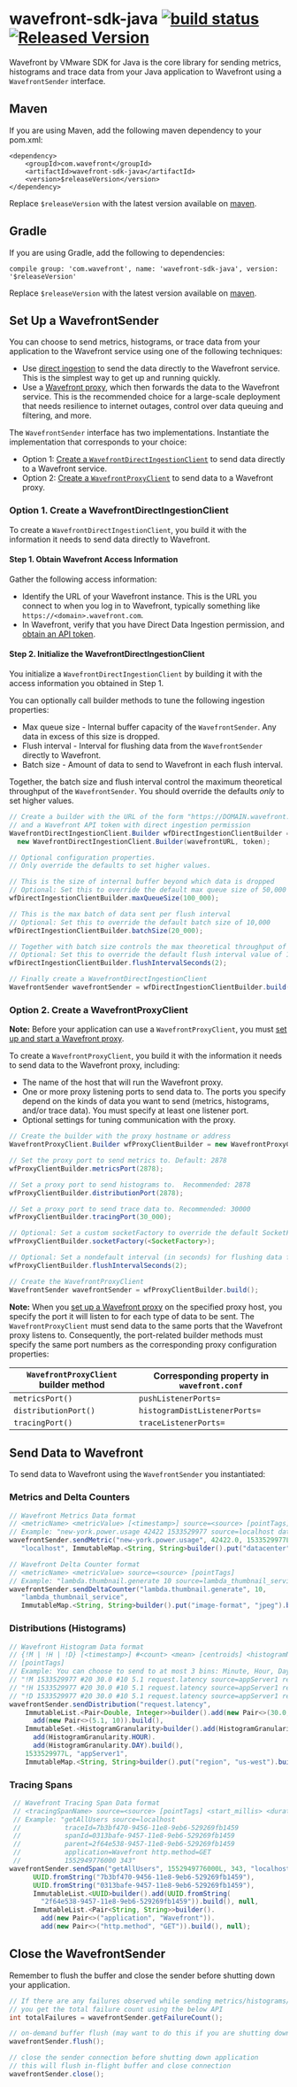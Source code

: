 # wavefront-sdk-java [![build status][ci-img]][ci] [![Released Version][maven-img]][maven]

Wavefront by VMware SDK for Java is the core library for sending metrics, histograms and trace data from your Java application to Wavefront using a `WavefrontSender` interface.

## Maven
If you are using Maven, add the following maven dependency to your pom.xml:
```
<dependency>
    <groupId>com.wavefront</groupId>
    <artifactId>wavefront-sdk-java</artifactId>
    <version>$releaseVersion</version>
</dependency>
```
Replace `$releaseVersion` with the latest version available on [maven].

## Gradle
If you are using Gradle, add the following to dependencies:
```
compile group: 'com.wavefront', name: 'wavefront-sdk-java', version: '$releaseVersion'
```
Replace `$releaseVersion` with the latest version available on [maven].

## Set Up a WavefrontSender
You can choose to send metrics, histograms, or trace data from your application to the Wavefront service using one of the following techniques:
* Use [direct ingestion](https://docs.wavefront.com/direct_ingestion.html) to send the data directly to the Wavefront service. This is the simplest way to get up and running quickly.
* Use a [Wavefront proxy](https://docs.wavefront.com/proxies.html), which then forwards the data to the Wavefront service. This is the recommended choice for a large-scale deployment that needs resilience to internet outages, control over data queuing and filtering, and more.

The `WavefrontSender` interface has two implementations. Instantiate the implementation that corresponds to your choice:
* Option 1: [Create a `WavefrontDirectIngestionClient`](#option-1-create-a-wavefrontdirectingestionclient) to send data directly to a Wavefront service.
* Option 2: [Create a `WavefrontProxyClient`](#option-2-create-a-wavefrontproxyclient) to send data to a Wavefront proxy.

### Option 1. Create a WavefrontDirectIngestionClient
To create a `WavefrontDirectIngestionClient`, you build it with the information it needs to send data directly to Wavefront.

#### Step 1. Obtain Wavefront Access Information
Gather the following access information:

* Identify the URL of your Wavefront instance. This is the URL you connect to when you log in to Wavefront, typically something like `https://<domain>.wavefront.com`.
* In Wavefront, verify that you have Direct Data Ingestion permission, and [obtain an API token](http://docs.wavefront.com/wavefront_api.html#generating-an-api-token).

#### Step 2. Initialize the WavefrontDirectIngestionClient
You initialize a `WavefrontDirectIngestionClient` by building it with the access information you obtained in Step 1.

You can optionally call builder methods to tune the following ingestion properties:

* Max queue size - Internal buffer capacity of the `WavefrontSender`. Any data in excess of this size is dropped.
* Flush interval - Interval for flushing data from the `WavefrontSender` directly to Wavefront.
* Batch size - Amount of data to send to Wavefront in each flush interval.

Together, the batch size and flush interval control the maximum theoretical throughput of the `WavefrontSender`. You should override the defaults _only_ to set higher values.

```java
// Create a builder with the URL of the form "https://DOMAIN.wavefront.com"
// and a Wavefront API token with direct ingestion permission
WavefrontDirectIngestionClient.Builder wfDirectIngestionClientBuilder =
  new WavefrontDirectIngestionClient.Builder(wavefrontURL, token);

// Optional configuration properties.
// Only override the defaults to set higher values.

// This is the size of internal buffer beyond which data is dropped
// Optional: Set this to override the default max queue size of 50,000
wfDirectIngestionClientBuilder.maxQueueSize(100_000);

// This is the max batch of data sent per flush interval
// Optional: Set this to override the default batch size of 10,000
wfDirectIngestionClientBuilder.batchSize(20_000);

// Together with batch size controls the max theoretical throughput of the sender
// Optional: Set this to override the default flush interval value of 1 second
wfDirectIngestionClientBuilder.flushIntervalSeconds(2);

// Finally create a WavefrontDirectIngestionClient
WavefrontSender wavefrontSender = wfDirectIngestionClientBuilder.build();
 ```


### Option 2. Create a WavefrontProxyClient

**Note:** Before your application can use a `WavefrontProxyClient`, you must [set up and start a Wavefront proxy](https://github.com/wavefrontHQ/java/tree/master/proxy#set-up-a-wavefront-proxy).

To create a `WavefrontProxyClient`, you build it with the information it needs to send data to the Wavefront proxy, including:

* The name of the host that will run the Wavefront proxy.
* One or more proxy listening ports to send data to. The ports you specify depend on the kinds of data you want to send (metrics, histograms, and/or trace data). You must specify at least one listener port.
* Optional settings for tuning communication with the proxy.


```java
// Create the builder with the proxy hostname or address
WavefrontProxyClient.Builder wfProxyClientBuilder = new WavefrontProxyClient.Builder(proxyHostName);

// Set the proxy port to send metrics to. Default: 2878
wfProxyClientBuilder.metricsPort(2878);

// Set a proxy port to send histograms to.  Recommended: 2878
wfProxyClientBuilder.distributionPort(2878);

// Set a proxy port to send trace data to. Recommended: 30000
wfProxyClientBuilder.tracingPort(30_000);

// Optional: Set a custom socketFactory to override the default SocketFactory
wfProxyClientBuilder.socketFactory(<SocketFactory>);

// Optional: Set a nondefault interval (in seconds) for flushing data from the sender to the proxy. Default: 5 seconds
wfProxyClientBuilder.flushIntervalSeconds(2);

// Create the WavefrontProxyClient
WavefrontSender wavefrontSender = wfProxyClientBuilder.build();
 ```

 **Note:** When you [set up a Wavefront proxy](https://github.com/wavefrontHQ/java/tree/master/proxy#set-up-a-wavefront-proxy) on the specified proxy host, you specify the port it will listen to for each type of data to be sent. The `WavefrontProxyClient` must send data to the same ports that the Wavefront proxy listens to. Consequently, the port-related builder methods must specify the same port numbers as the corresponding proxy configuration properties:

 | `WavefrontProxyClient` builder method | Corresponding property in `wavefront.conf` |
 | ----- | -------- |
 | `metricsPort()` | `pushListenerPorts=` |
 | `distributionPort()` | `histogramDistListenerPorts=` |
 | `tracingPort()` | `traceListenerPorts=` |

## Send Data to Wavefront

 To send data to Wavefront using the `WavefrontSender` you instantiated:

### Metrics and Delta Counters

 ```java
// Wavefront Metrics Data format
// <metricName> <metricValue> [<timestamp>] source=<source> [pointTags]
// Example: "new-york.power.usage 42422 1533529977 source=localhost datacenter=dc1"
wavefrontSender.sendMetric("new-york.power.usage", 42422.0, 1533529977L,
    "localhost", ImmutableMap.<String, String>builder().put("datacenter", "dc1").build());

// Wavefront Delta Counter format
// <metricName> <metricValue> source=<source> [pointTags]
// Example: "lambda.thumbnail.generate 10 source=lambda_thumbnail_service image-format=jpeg"
wavefrontSender.sendDeltaCounter("lambda.thumbnail.generate", 10,
    "lambda_thumbnail_service",
    ImmutableMap.<String, String>builder().put("image-format", "jpeg").build());
```

### Distributions (Histograms)

```java
// Wavefront Histogram Data format
// {!M | !H | !D} [<timestamp>] #<count> <mean> [centroids] <histogramName> source=<source>
// [pointTags]
// Example: You can choose to send to at most 3 bins: Minute, Hour, Day
// "!M 1533529977 #20 30.0 #10 5.1 request.latency source=appServer1 region=us-west"
// "!H 1533529977 #20 30.0 #10 5.1 request.latency source=appServer1 region=us-west"
// "!D 1533529977 #20 30.0 #10 5.1 request.latency source=appServer1 region=us-west"
wavefrontSender.sendDistribution("request.latency",
    ImmutableList.<Pair<Double, Integer>>builder().add(new Pair<>(30.0, 20)).
      add(new Pair<>(5.1, 10)).build(),
    ImmutableSet.<HistogramGranularity>builder().add(HistogramGranularity.MINUTE).
      add(HistogramGranularity.HOUR).
      add(HistogramGranularity.DAY).build(),
    1533529977L, "appServer1",
    ImmutableMap.<String, String>builder().put("region", "us-west").build());
```

### Tracing Spans

```java
 // Wavefront Tracing Span Data format
 // <tracingSpanName> source=<source> [pointTags] <start_millis> <duration_milliseconds>
 // Example: "getAllUsers source=localhost
 //           traceId=7b3bf470-9456-11e8-9eb6-529269fb1459
 //           spanId=0313bafe-9457-11e8-9eb6-529269fb1459
 //           parent=2f64e538-9457-11e8-9eb6-529269fb1459
 //           application=Wavefront http.method=GET
 //           1552949776000 343"
wavefrontSender.sendSpan("getAllUsers", 1552949776000L, 343, "localhost",
      UUID.fromString("7b3bf470-9456-11e8-9eb6-529269fb1459"),
      UUID.fromString("0313bafe-9457-11e8-9eb6-529269fb1459"),
      ImmutableList.<UUID>builder().add(UUID.fromString(
        "2f64e538-9457-11e8-9eb6-529269fb1459")).build(), null,
      ImmutableList.<Pair<String, String>>builder().
        add(new Pair<>("application", "Wavefront")).
        add(new Pair<>("http.method", "GET")).build(), null);
```

## Close the WavefrontSender
Remember to flush the buffer and close the sender before shutting down your application.
```java
// If there are any failures observed while sending metrics/histograms/tracing-spans above,
// you get the total failure count using the below API
int totalFailures = wavefrontSender.getFailureCount();

// on-demand buffer flush (may want to do this if you are shutting down your application)
wavefrontSender.flush();

// close the sender connection before shutting down application
// this will flush in-flight buffer and close connection
wavefrontSender.close();
```

[ci-img]: https://travis-ci.com/wavefrontHQ/wavefront-sdk-java.svg?branch=master
[ci]: https://travis-ci.com/wavefrontHQ/wavefront-sdk-java
[maven-img]: https://img.shields.io/maven-central/v/com.wavefront/wavefront-sdk-java.svg?maxAge=604800
[maven]: http://search.maven.org/#search%7Cga%7C1%7Cwavefront-sdk-java
